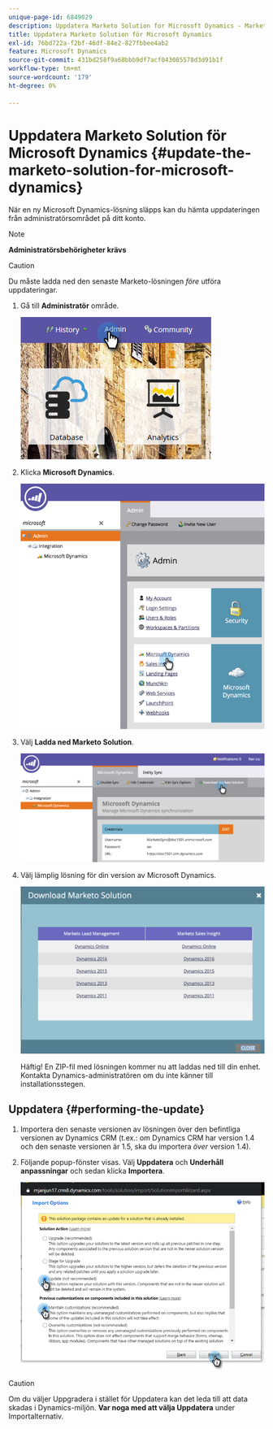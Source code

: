 ```yaml
---
unique-page-id: 6849029
description: Uppdatera Marketo Solution for Microsoft Dynamics - Marketo Docs - produktdokumentation
title: Uppdatera Marketo Solution för Microsoft Dynamics
exl-id: 76bd722a-f2bf-46df-84e2-827fbbee4ab2
feature: Microsoft Dynamics
source-git-commit: 431bd258f9a68bbb9df7acf043085578d3d91b1f
workflow-type: tm+mt
source-wordcount: '179'
ht-degree: 0%

---
```


# Uppdatera Marketo Solution för Microsoft Dynamics {#update-the-marketo-solution-for-microsoft-dynamics}

När en ny Microsoft Dynamics-lösning släpps kan du hämta uppdateringen från administratörsområdet på ditt konto.

>[!NOTE]
>
>**Administratörsbehörigheter krävs**

>[!CAUTION]
>
>Du måste ladda ned den senaste Marketo-lösningen _före_ utföra uppdateringar.

1. Gå till **Administratör** område.

   ![](assets/admin.png)

1. Klicka **Microsoft Dynamics**.

   ![](assets/image2015-3-16-10-3a51-3a25.png)

1. Välj **Ladda ned Marketo Solution**.

   ![](assets/image2015-3-16-10-3a52-3a1.png)

1. Välj lämplig lösning för din version av Microsoft Dynamics.

   ![](assets/msd-online.png)

   Häftig! En ZIP-fil med lösningen kommer nu att laddas ned till din enhet. Kontakta Dynamics-administratören om du inte känner till installationsstegen.

## Uppdatera {#performing-the-update}

1. Importera den senaste versionen av lösningen över den befintliga versionen av Dynamics CRM (t.ex.: om Dynamics CRM har version 1.4 och den senaste versionen är 1.5, ska du importera _över_ version 1.4).

1. Följande popup-fönster visas. Välj **Uppdatera** och **Underhåll anpassningar** och sedan klicka **Importera**.

   ![](assets/update-the-marketo-solution-for-microsoft-dynamics-5.png)

>[!CAUTION]
>
>Om du väljer Uppgradera i stället för Uppdatera kan det leda till att data skadas i Dynamics-miljön. **Var noga med att välja Uppdatera** under Importalternativ.

